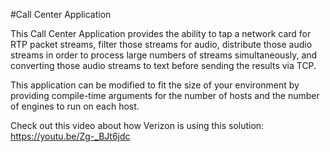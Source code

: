 #Call Center Application

This Call Center Application provides the ability to tap a network card for RTP packet 
streams, filter those streams for audio, distribute those audio streams in order to process large
numbers of streams simultaneously, and converting those audio streams to text before sending
the results via TCP. 

This application can be modified to fit the size of your environment by providing compile-time 
arguments for the number of hosts and the number of engines to run on each host. 

Check out this video about how Verizon is using this solution: https://youtu.be/Zg-_BJt6jdc
